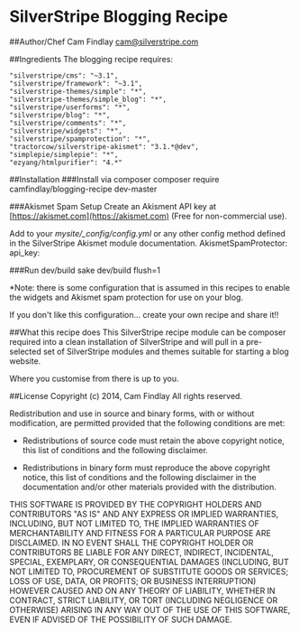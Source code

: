 # SilverStripe Blogging Recipe
##Author/Chef
Cam Findlay <cam@silverstripe.com>

##Ingredients
The blogging recipe requires:

    "silverstripe/cms": "~3.1",
    "silverstripe/framework": "~3.1",
    "silverstripe-themes/simple": "*",	
    "silverstripe-themes/simple_blog": "*",
    "silverstripe/userforms": "*",
    "silverstripe/blog": "*",
    "silverstripe/comments": "*",
    "silverstripe/widgets": "*",
    "silverstripe/spamprotection": "*",
    "tractorcow/silverstripe-akismet": "3.1.*@dev",
    "simplepie/simplepie": "*",
    "ezyang/htmlpurifier": "4.*"

##Installation
###Install via composer
    composer require camfindlay/blogging-recipe dev-master

###Akismet Spam Setup
Create an Akisment API key at [https://akismet.com](https://akismet.com) (Free for non-commercial use).

Add to your *mysite/_config/config.yml* or any other config method defined in the SilverStripe Akismet module documentation.
    AkismetSpamProtector:
      api_key: <insert-akisment-key-here>

###Run dev/build
    sake dev/build flush=1

*Note: there is some configuration that is assumed in this recipes to enable the widgets and Akismet spam protection for use on your blog.

If you don't like this configuration... create your own recipe and share it!!

##What this recipe does
This SilverStripe recipe module can be composer required into a clean installation of SilverStripe and will pull in a pre-selected set of SilverStripe modules and themes suitable for starting a blog website. 

Where you customise from there is up to you.


##License
Copyright (c) 2014, Cam Findlay
All rights reserved.

Redistribution and use in source and binary forms, with or without
modification, are permitted provided that the following conditions are met:

* Redistributions of source code must retain the above copyright notice, this
  list of conditions and the following disclaimer.

* Redistributions in binary form must reproduce the above copyright notice,
  this list of conditions and the following disclaimer in the documentation
  and/or other materials provided with the distribution.

THIS SOFTWARE IS PROVIDED BY THE COPYRIGHT HOLDERS AND CONTRIBUTORS "AS IS"
AND ANY EXPRESS OR IMPLIED WARRANTIES, INCLUDING, BUT NOT LIMITED TO, THE
IMPLIED WARRANTIES OF MERCHANTABILITY AND FITNESS FOR A PARTICULAR PURPOSE ARE
DISCLAIMED. IN NO EVENT SHALL THE COPYRIGHT HOLDER OR CONTRIBUTORS BE LIABLE
FOR ANY DIRECT, INDIRECT, INCIDENTAL, SPECIAL, EXEMPLARY, OR CONSEQUENTIAL
DAMAGES (INCLUDING, BUT NOT LIMITED TO, PROCUREMENT OF SUBSTITUTE GOODS OR
SERVICES; LOSS OF USE, DATA, OR PROFITS; OR BUSINESS INTERRUPTION) HOWEVER
CAUSED AND ON ANY THEORY OF LIABILITY, WHETHER IN CONTRACT, STRICT LIABILITY,
OR TORT (INCLUDING NEGLIGENCE OR OTHERWISE) ARISING IN ANY WAY OUT OF THE USE
OF THIS SOFTWARE, EVEN IF ADVISED OF THE POSSIBILITY OF SUCH DAMAGE.
